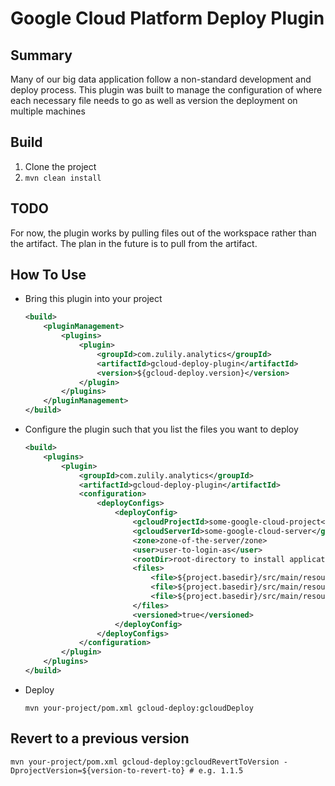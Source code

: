 # Google Cloud Platform Deploy Plugin

## Summary

Many of our big data application follow a non-standard development and deploy process. This plugin was built to manage 
the configuration of where each necessary file needs to go as well as version the deployment on multiple machines

## Build

1. Clone the project
2. `mvn clean install`

## TODO

For now, the plugin works by pulling files out of the workspace rather than the artifact. The plan in the future is to
pull from the artifact.

## How To Use

* Bring this plugin into your project


    ```xml
    <build>
        <pluginManagement>
            <plugins>
                <plugin>
                    <groupId>com.zulily.analytics</groupId>
                    <artifactId>gcloud-deploy-plugin</artifactId>
                    <version>${gcloud-deploy.version}</version>
                </plugin>
            </plugins>
        </pluginManagement>
    </build> 
    ```
    
* Configure the plugin such that you list the files you want to deploy


    ```xml
    <build>
        <plugins>
            <plugin>
                <groupId>com.zulily.analytics</groupId>
                <artifactId>gcloud-deploy-plugin</artifactId>
                <configuration>
                    <deployConfigs>
                        <deployConfig>
                            <gcloudProjectId>some-google-cloud-project</gcloudProjectId>
                            <gcloudServerId>some-google-cloud-server</gcloudServerId>
                            <zone>zone-of-the-server/zone>
                            <user>user-to-login-as</user>
                            <rootDir>root-directory to install applications</rootDir>
                            <files>
                                <file>${project.basedir}/src/main/resources/file1</file>
                                <file>${project.basedir}/src/main/resources/file2</file>
                                <file>${project.basedir}/src/main/resources/file3/file>
                            </files>
                            <versioned>true</versioned>
                        </deployConfig>
                    </deployConfigs>
                </configuration>
            </plugin>
        </plugins>
    </build>
    ```
    
* Deploy
    
    ```
    mvn your-project/pom.xml gcloud-deploy:gcloudDeploy
    ```
    
    
    
## Revert to a previous version
   
    mvn your-project/pom.xml gcloud-deploy:gcloudRevertToVersion -DprojectVersion=${version-to-revert-to} # e.g. 1.1.5